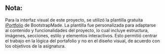 ## Nota:
Para la interfaz visual de este proyecto, se utilizó la plantilla gratuita [iPortfolio](https://bootstrapmade.com/iportfolio-bootstrap-portfolio-websites-template/) de BootstrapMade.  La plantilla fue personalizada para adaptarse al contenido y funcionalidades del proyecto, lo cual incluye estructura, imágenes, secciones, estilo y elementos interactivos.
Esto permitió centrar el trabajo en la lógica del portafolio y no en el diseño visual, de acuerdo con los objetivos de la asignatura.
